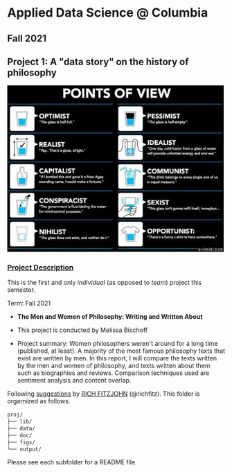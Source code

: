 # Applied Data Science @ Columbia
## Fall 2021
## Project 1: A "data story" on the history of philosophy

<img src="figs/100126-the-glass.jpeg" width="500">

### [Project Description](doc/)
This is the first and only *individual* (as opposed to *team*) project this semester. 

Term: Fall 2021

+ **The Men and Women of Philosophy: Writing and Written About**
+ This project is conducted by Melissa Bischoff

+ Project summary: Women philosophers weren't around for a long time (published, at least). A majority of the most famous philosophy texts that exist are written by men. In this report, I will compare the texts written by the men and women of philosophy, and texts written about them such as biographies and reviews. Comparison techniques used are sentiment analysis and content overlap.

Following [suggestions](http://nicercode.github.io/blog/2013-04-05-projects/) by [RICH FITZJOHN](http://nicercode.github.io/about/#Team) (@richfitz). This folder is orgarnized as follows.

```
proj/
├── lib/
├── data/
├── doc/
├── figs/
└── output/
```

Please see each subfolder for a README file.
